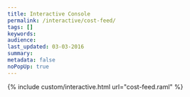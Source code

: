 ```yaml
---
title: Interactive Console
permalink: /interactive/cost-feed/
tags: []
keywords: 
audience: 
last_updated: 03-03-2016
summary: 
metadata: false
noPopUp: true
---
```


{%  include custom/interactive.html url="cost-feed.raml" %}
